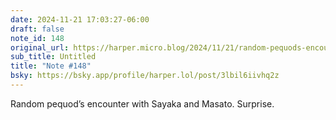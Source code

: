 ```yaml
---
date: 2024-11-21 17:03:27-06:00
draft: false
note_id: 148
original_url: https://harper.micro.blog/2024/11/21/random-pequods-encounter.html
sub_title: Untitled
title: "Note #148"
bsky: https://bsky.app/profile/harper.lol/post/3lbil6iivhq2z
---
```


Random pequod’s encounter with Sayaka and Masato. Surprise.
